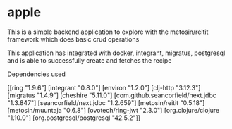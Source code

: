 # apple

This is a simple backend application to explore with the metosin/reitit framework which does basic crud operations

This application has integrated with docker, integrant, migratus, postgresql and is able to successfully create and fetches the recipe


Dependencies used

[[ring "1.9.6"]
[integrant "0.8.0"]
[environ "1.2.0"]
[clj-http "3.12.3"]
[migratus "1.4.9"]
[cheshire "5.11.0"]
[com.github.seancorfield/next.jdbc "1.3.847"]
[seancorfield/next.jdbc "1.2.659"]
[metosin/reitit "0.5.18"]
[metosin/muuntaja "0.6.8"]
[ovotech/ring-jwt "2.3.0"]
[org.clojure/clojure "1.10.0"]
[org.postgresql/postgresql "42.5.2"]]

